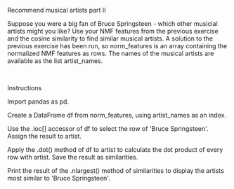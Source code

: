 Recommend musical artists part II

Suppose you were a big fan of Bruce Springsteen - which other musicial artists might you like? Use your NMF features from the previous exercise and the cosine similarity to find similar musical artists. A solution to the previous exercise has been run, so norm_features is an array containing the normalized NMF features as rows. The names of the musical artists are available as the list artist_names.

<br>

Instructions

Import pandas as pd.

Create a DataFrame df from norm_features, using artist_names as an index.

Use the .loc[] accessor of df to select the row of 'Bruce Springsteen'. Assign the result to artist.

Apply the .dot() method of df to artist to calculate the dot product of every row with artist. Save the result as similarities.

Print the result of the .nlargest() method of similarities to display the artists most similar to 'Bruce Springsteen'.
